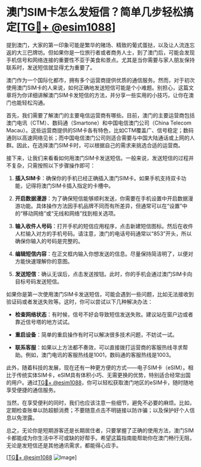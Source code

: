 # 澳门SIM卡怎么发短信？简单几步轻松搞定[[TG💪+ @esim1088](https://t.me/s/esim1088)]

提到澳门，大家的第一印象可能是繁华的赌场、精致的葡式蛋挞，以及让人流连忘返的大三巴牌坊。但如果你是一位旅行者或者商务人士，到了澳门后，可能会发现手机信号和网络连接的重要性不亚于美食和景点。尤其是当你需要与家人朋友保持联系时，发送短信就显得尤为重要了。

澳门作为一个国际化都市，拥有多个运营商提供优质的通信服务。然而，对于初次使用澳门SIM卡的人来说，如何正确地发送短信可能是个小难题。别担心，这篇文章将为你详细讲解澳门SIM卡发短信的方法，并分享一些实用的小技巧，让你在澳门也能轻松沟通。

首先，我们需要了解澳门的主要电信运营商有哪些。目前，澳门的主要运营商包括澳门电讯（CTM）、数码通（Smartone）和中国电信澳门公司（China Telecom Macau）。这些运营商提供的SIM卡各有特色，比如CTM覆盖广、信号稳定；数码通则以高速网络见长；而中国电信澳门公司则适合需要与中国大陆通话或上网的人群。因此，在选择澳门SIM卡时，可以根据自己的需求来挑选合适的运营商。

接下来，让我们来看看如何用澳门SIM卡发送短信。一般来说，发送短信的过程并不复杂，只需按照以下步骤操作即可：

1. **插入SIM卡**：确保你的手机已经正确插入澳门SIM卡。如果手机支持双卡功能，记得将澳门SIM卡插入指定的卡槽中。

2. **开启数据漫游**：为了确保短信能够顺利发送，你需要在手机设置中开启数据漫游功能。具体操作方法因手机品牌不同而有所差异，但通常可以在“设置”中的“移动网络”或“无线和网络”找到相关选项。

3. **输入收件人号码**：打开手机的短信应用程序，点击新建短信图标。然后在收件人栏输入对方的手机号码。请注意，澳门的电话号码通常以“853”开头，所以确保你输入的号码是完整的。

4. **编辑短信内容**：在正文框内输入你想发送的信息。尽量保持简洁明了，以便对方能快速理解你的意图。

5. **发送短信**：确认无误后，点击发送按钮。此时，你的手机会通过澳门SIM卡向目标号码发送短信。

如果你是第一次使用澳门SIM卡发送短信，可能会遇到一些问题，比如无法接收到验证码或者发送失败等。这时，你可以尝试以下几种解决办法：

- **检查网络状态**：有时候，信号不好会导致短信发送失败。建议站在窗户边或者靠近信号塔的地方试试。
  
- **重启设备**：简单的重启操作有时可以解决很多技术问题，不妨试一试。
  
- **联系客服**：如果以上方法都不奏效，可以直接拨打运营商的客服热线寻求帮助。例如，澳门电讯的客服热线是1001，数码通的客服热线是1003。

此外，随着科技的发展，现在还有一种更方便的方式——电子SIM卡（eSIM）。相比于传统实体SIM卡，eSIM具有体积小巧、无需更换的优势，特别适合经常出国的用户。通过[TG💪+ @esim1088](https://t.me/s/esim1088)，你可以轻松获取澳门地区的eSIM卡，随时随地享受便捷的通信服务。

当然，在享受便利的同时，我们也应该注意一些细节，避免不必要的麻烦。比如，定期检查账单以防超额消费；不要随意点击不明链接以防诈骗；以及保护好个人信息以免泄露。

总之，无论你是短期游客还是长期居住者，只要掌握了正确的使用方法，澳门SIM卡都能成为你生活中不可或缺的好帮手。希望这篇指南能帮助你在澳门畅行无阻，无论是发短信还是其他通讯需求，都能得心应手。

[[TG💪+ @esim1088](https://t.me/s/esim1088) ![Image](https://i.postimg.cc/4NQfJmqS/Snipaste-2025-05-13-00-14-12.png)]